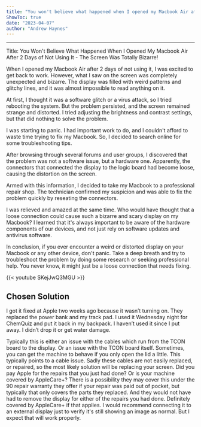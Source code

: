 ```yaml
---
title: "You won't believe what happened when I opened my Macbook Air after 2 days of not using it - the screen was totally bizarre!"
ShowToc: true 
date: "2023-04-07"
author: "Andrew Haynes"
---
```

*****
Title: You Won't Believe What Happened When I Opened My Macbook Air After 2 Days of Not Using It - The Screen Was Totally Bizarre!

When I opened my Macbook Air after 2 days of not using it, I was excited to get back to work. However, what I saw on the screen was completely unexpected and bizarre. The display was filled with weird patterns and glitchy lines, and it was almost impossible to read anything on it.

At first, I thought it was a software glitch or a virus attack, so I tried rebooting the system. But the problem persisted, and the screen remained strange and distorted. I tried adjusting the brightness and contrast settings, but that did nothing to solve the problem.

I was starting to panic. I had important work to do, and I couldn't afford to waste time trying to fix my Macbook. So, I decided to search online for some troubleshooting tips.

After browsing through several forums and user groups, I discovered that the problem was not a software issue, but a hardware one. Apparently, the connectors that connected the display to the logic board had become loose, causing the distortion on the screen.

Armed with this information, I decided to take my Macbook to a professional repair shop. The technician confirmed my suspicion and was able to fix the problem quickly by reseating the connectors.

I was relieved and amazed at the same time. Who would have thought that a loose connection could cause such a bizarre and scary display on my Macbook? I learned that it's always important to be aware of the hardware components of our devices, and not just rely on software updates and antivirus software.

In conclusion, if you ever encounter a weird or distorted display on your Macbook or any other device, don't panic. Take a deep breath and try to troubleshoot the problem by doing some research or seeking professional help. You never know, it might just be a loose connection that needs fixing.

{{< youtube SKejJwQ3MGU >}} 



## Chosen Solution
 I got it fixed at Apple two weeks ago because it wasn’t turning on. They replaced the power bank and my track pad. I used it Wednesday night for ChemQuiz and put it back in my backpack. I haven’t used it since I put away. I didn’t drop it or get water damage.

 Typically this is either an issue with the cables which run from the TCON board to the display. Or an issue with the TCON board itself. Sometimes, you can get the machine to behave if you only open the lid a little. This typically points to a cable issue.
Sadly these cables are not easily replaced, or repaired, so the most likely solution will be replacing your screen. Did you pay Apple for the repairs that you just had done? Or is your machine covered by AppleCare+? There is a possibility they may cover this under the 90 repair warranty they offer if your repair was paid out of pocket, but typically that only covers the parts they replaced. And they would not have had to remove the display for either of the repairs you had done. Definitely covered by AppleCare+ if that applies.
I would recommend connecting it to an external display just to verify it's still showing an image as normal. But I expect that will work properly.




